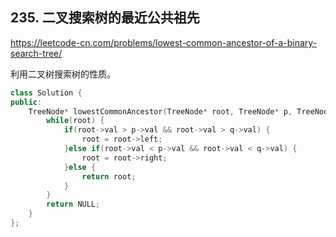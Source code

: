 ## 235. 二叉搜索树的最近公共祖先

https://leetcode-cn.com/problems/lowest-common-ancestor-of-a-binary-search-tree/

利用二叉树搜索树的性质。

```cpp
class Solution {
public:
    TreeNode* lowestCommonAncestor(TreeNode* root, TreeNode* p, TreeNode* q) {
        while(root) {
            if(root->val > p->val && root->val > q->val) {
                root = root->left;
            }else if(root->val < p->val && root->val < q->val) {
                root = root->right;
            }else {
                return root;
            }
        }
        return NULL;
    }
};
```


